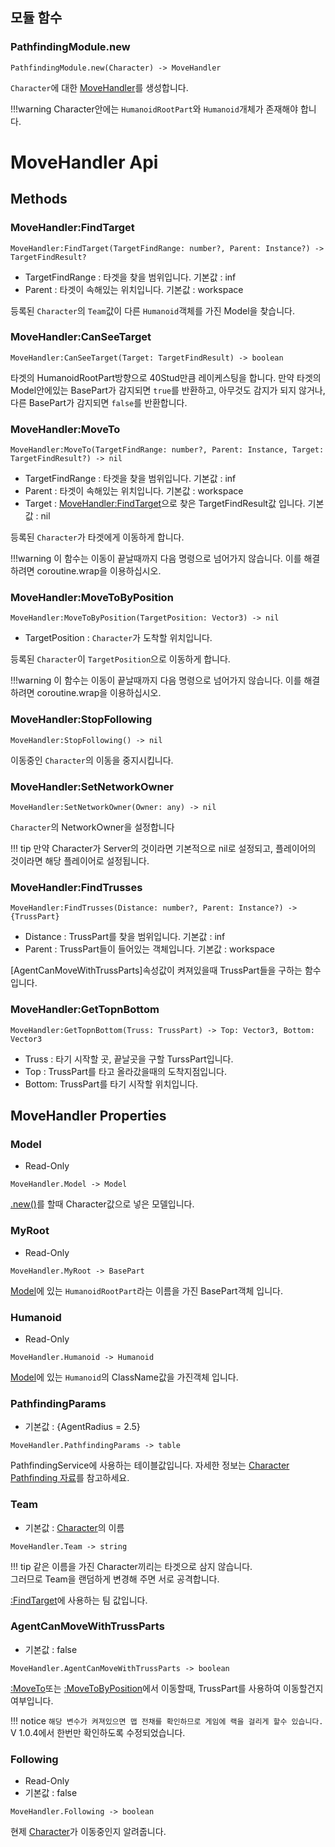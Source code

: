 ## 모듈 함수
### PathfindingModule.new
```
PathfindingModule.new(Character) -> MoveHandler
```

``Character``에 대한 [MoveHandler](#MoveHandler-api)를 생성합니다.

!!!warning
    Character안에는 ``HumanoidRootPart``와 ``Humanoid``개체가 존재해야 합니다.

# MoveHandler Api
## Methods
### MoveHandler:FindTarget
```
MoveHandler:FindTarget(TargetFindRange: number?, Parent: Instance?) -> TargetFindResult?
```
- TargetFindRange : 타겟을 찾을 범위입니다. 기본값 : inf
- Parent : 타겟이 속해있는 위치입니다. 기본값 : workspace

등록된 ``Character``의 ``Team``값이 다른 ``Humanoid``객체를 가진 Model을 찾습니다.

### MoveHandler:CanSeeTarget
```
MoveHandler:CanSeeTarget(Target: TargetFindResult) -> boolean
```
타겟의 HumanoidRootPart방향으로 40Stud만큼 레이케스팅을 합니다. 
만약 타겟의 Model안에있는 BasePart가 감지되면 ``true``를 반환하고,
아무것도 감지가 되지 않거나, 다른 BasePart가 감지되면 ``false``를 반환합니다.

### MoveHandler:MoveTo
```
MoveHandler:MoveTo(TargetFindRange: number?, Parent: Instance, Target: TargetFindResult?) -> nil
```
- TargetFindRange : 타겟을 찾을 범위입니다. 기본값 : inf
- Parent : 타겟이 속해있는 위치입니다. 기본값 : workspace
- Target : [MoveHandler:FindTarget](#MoveHandler:FindTarget)으로 찾은 TargetFindResult값 입니다. 기본값 : nil

등록된 ``Character``가 타겟에게 이동하게 합니다.

!!!warning
    이 함수는 이동이 끝날때까지 다음 명령으로 넘어가지 않습니다.
    이를 해결하려면 coroutine.wrap을 이용하십시오.

### MoveHandler:MoveToByPosition
```
MoveHandler:MoveToByPosition(TargetPosition: Vector3) -> nil
```
- TargetPosition : ``Character``가 도착할 위치입니다.

등록된 ``Character``이 ``TargetPosition``으로 이동하게 합니다.

!!!warning
    이 함수는 이동이 끝날때까지 다음 명령으로 넘어가지 않습니다.
    이를 해결하려면 coroutine.wrap을 이용하십시오.

### MoveHandler:StopFollowing
```
MoveHandler:StopFollowing() -> nil
```

이동중인 ``Character``의 이동을 중지시킵니다.

### MoveHandler:SetNetworkOwner
```
MoveHandler:SetNetworkOwner(Owner: any) -> nil
```

``Character``의 NetworkOwner을 설정합니다

!!! tip
    만약 Character가 Server의 것이라면 기본적으로 nil로 설정되고,
    플레이어의 것이라면 해당 플레이어로 설정됩니다.

### MoveHandler:FindTrusses
```
MoveHandler:FindTrusses(Distance: number?, Parent: Instance?) -> {TrussPart}
```
- Distance : TrussPart를 찾을 범위입니다. 기본값 : inf
- Parent : TrussPart들이 들어있는 객체입니다. 기본값 : workspace

[AgentCanMoveWithTrussParts]속성값이 켜져있을때 TrussPart들을 구하는 함수입니다.

### MoveHandler:GetTopnBottom
```
MoveHandler:GetTopnBottom(Truss: TrussPart) -> Top: Vector3, Bottom: Vector3
```
- Truss : 타기 시작할 곳, 끝날곳을 구할 TurssPart입니다.
- Top : TrussPart를 타고 올라갔을때의 도착지점입니다.
- Bottom: TrussPart를 타기 시작할 위치입니다.

## MoveHandler Properties
### Model
- Read-Only
```
MoveHandler.Model -> Model
```

[.new()](#pathfindingmodulenew)를 할때 Character값으로 넣은 모델입니다.

### MyRoot
- Read-Only
```
MoveHandler.MyRoot -> BasePart
```

[Model](#model)에 있는 ``HumanoidRootPart``라는 이름을 가진 BasePart객체 입니다.

### Humanoid
- Read-Only
```
MoveHandler.Humanoid -> Humanoid
```

[Model](#model)에 있는 ``Humanoid``의 ClassName값을 가진객체 입니다.

### PathfindingParams
- 기본값 : {AgentRadius = 2.5}
```
MoveHandler.PathfindingParams -> table
```

PathfindingService에 사용하는 테이블값입니다.
자세한 정보는 [Character Pathfinding 자료](https://developer.roblox.com/en-us/articles/Pathfinding)를 참고하세요.

### Team
- 기본값 : [Character](#model)의 이름
```
MoveHandler.Team -> string
```

!!! tip
    같은 이름을 가진 Character끼리는 타겟으로 삼지 않습니다.   
    그러므로 Team을 랜덤하게 변경해 주면 서로 공격합니다.

[:FindTarget](#movehandlerfindtarget)에 사용하는 팀 값입니다.

### AgentCanMoveWithTrussParts
- 기본값 : false
```
MoveHandler.AgentCanMoveWithTrussParts -> boolean
```

[:MoveTo](#movehandlermoveto)또는 [:MoveToByPosition](#movehandlermovetobyposition)에서 이동할때,
TrussPart를 사용하여 이동할건지 여부입니다.

!!! notice
    `해당 변수가 켜져있으면 맵 전채를 확인하므로 게임에 랙을 걸리게 할수 있습니다.`   
    V 1.0.4에서 한번만 확인하도록 수정되었습니다.

### Following
- Read-Only
- 기본값 : false
```
MoveHandler.Following -> boolean
```

현제 [Character](#model)가 이동중인지 알려줍니다.